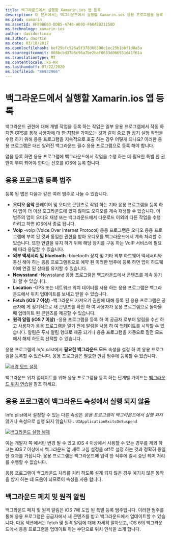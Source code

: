 ```yaml
---
title: 백그라운드에서 실행할 Xamarin.ios 앱 등록
description: 이 문서에서는 백그라운드에서 실행할 Xamarin.ios 응용 프로그램을 등록 하는 방법에 대해 설명 합니다. 오디오 앱, VoIP 앱, 외부 액세서리 및 bluetooth 등에 대해 설명 합니다.
ms.prod: xamarin
ms.assetid: 8F89BE63-DDB5-4740-A69D-F60AEB21150D
ms.technology: xamarin-ios
author: davidortinau
ms.author: daortin
ms.date: 03/18/2017
ms.openlocfilehash: bef29bfc526a5f378368390c1ec25b1bbf1d8a5a
ms.sourcegitcommit: 008bcbd37b6c96a7be2baf0633d066931d41f61a
ms.translationtype: MT
ms.contentlocale: ko-KR
ms.lasthandoff: 07/22/2020
ms.locfileid: "86932966"
---
```

# <a name="registering-xamarinios-apps-to-run-in-the-background"></a>백그라운드에서 실행할 Xamarin.ios 앱 등록

백그라운드 권한에 대해 개별 작업을 등록 하는 작업은 일부 응용 프로그램에서 작동 하지만 GPS를 통해 사용자에 대 한 지침을 가져오는 것과 같이 중요 한 장기 실행 작업을 수행 하기 위해 응용 프로그램을 지속적으로 호출 하는 경우 어떻게 되나요? 이러한 응용 프로그램은 대신 알려진 백그라운드 필수 응용 프로그램으로 등록 해야 합니다.

앱을 등록 하면 응용 프로그램에 백그라운드에서 작업을 수행 하는 데 필요한 특별 한 권한이 부여 되어야 한다는 신호를 iOS에 등록 합니다.

## <a name="application-registration-categories"></a>응용 프로그램 등록 범주

등록 된 앱은 다음과 같은 여러 범주로 나눌 수 있습니다.

- **오디오 음악** 플레이어 및 오디오 콘텐츠로 작업 하는 기타 응용 프로그램을 등록 하 여 앱이 더 이상 포그라운드에 있지 않아도 오디오를 계속 재생할 수 있습니다. 이 범주의 앱이 오디오 재생 또는 백그라운드에서 다운로드 이외의 다른 작업을 수행 하려고 하면 iOS에서 종료 됩니다.
- **Voip** -voip (Voice Over Internet Protocol) 응용 프로그램은 오디오 응용 프로그램에 부여 된 것과 동일한 권한을 받아 오디오를 백그라운드에서 계속 처리할 수 있습니다. 또한 연결을 유지 하기 위해 해당 장치를 구동 하는 VoIP 서비스에 필요에 따라 응답할 수 있습니다.
- **외부 액세서리 및 bluetooth** -bluetooth 장치 및 기타 외부 하드웨어 액세서리와 통신 해야 하는 응용 프로그램용으로 예약 된 이러한 범주에 등록 하면 앱이 하드웨어에 연결 된 상태를 유지할 수 있습니다.
- **Newsstand** -Newsstand 응용 프로그램은 백그라운드에서 콘텐츠를 계속 동기화 할 수 있습니다.
- **Location** -GPS 또는 네트워크 위치 데이터를 사용 하는 응용 프로그램은 백그라운드에서 위치 업데이트를 보내고 받을 수 있습니다.
- **Fetch (iOS 7 이상)** -백그라운드 가져오기 권한에 대해 등록 된 응용 프로그램은 공급자에 게 정기적으로 새 콘텐츠를 확인 하 여 사용자가 응용 프로그램으로 돌아올 때 업데이트 된 콘텐츠를 제공할 수 있습니다.
- **원격 알림 (iOS 7 이상)** -응용 프로그램을 등록 하 여 공급자 로부터 알림을 수신 하 고 사용자가 응용 프로그램을 열기 전에 알림을 사용 하 여 업데이트를 시작할 수 있습니다. 알림은 푸시 알림 형태로 제공 되거나 응용 프로그램을 자동으로 절전 모드에서 해제 하도록 선택할 수 있습니다.

응용 프로그램의 *info.plist*에서 **필요한 백그라운드 모드** 속성을 설정 하 여 응용 프로그램을 등록할 수 있습니다. 응용 프로그램은 필요한 만큼 범주에 등록할 수 있습니다.

 [![배경 모드 설정](registering-applications-to-run-in-background-images/bgmodes.png)](registering-applications-to-run-in-background-images/bgmodes.png#lightbox)

백그라운드 위치 업데이트를 위해 응용 프로그램을 등록 하는 단계별 가이드는 [백그라운드 위치 연습](~/ios/app-fundamentals/backgrounding/ios-backgrounding-walkthroughs/location-walkthrough.md)을 참조 하세요.

## <a name="application-does-not-run-in-background-property"></a>응용 프로그램이 백그라운드 속성에서 실행 되지 않음

Info.plist에서 설정할 수 있는 다른 속성은 *응용 프로그램이 백그라운드에서 실행 되지*않거나 속성으로 실행 되지 않습니다 *.* `UIApplicationExitsOnSuspend`

 [![백그라운드 실행 해제](registering-applications-to-run-in-background-images/plist.png)](registering-applications-to-run-in-background-images/plist.png#lightbox)

이는 개발자 쪽 에서만 변경 될 수 있고 iOS 4 이상에서 사용할 수 있는 경우를 제외 하 고는 iOS 7 이상에서 백그라운드 앱 새로 고침 설정을 off로 설정 하는 것과 정확히 동일한 효과를 가집니다. 응용 프로그램은 백그라운드에 입력 한 직후에 일시 중단 되며 처리를 수행할 수 없습니다.

응용 프로그램이 백그라운드 처리를 처리 하도록 설계 되지 않은 경우 예기치 않은 동작을 방지 하는 데 도움이 되므로이 속성을 사용 합니다.

## <a name="background-fetch-and-remote-notifications"></a>백그라운드 페치 및 원격 알림

백그라운드 페치 및 원격 알림은 iOS 7에 도입 된 특별 등록 범주입니다. 이러한 범주를 통해 응용 프로그램은 공급자에서 새 콘텐츠를 받고 백그라운드에서 업데이트할 수 있습니다. 다음 섹션에서는 fetch 및 원격 알림에 대해 자세히 알아보고, iOS 6의 백그라운드에서 응용 프로그램을 업데이트 하는 수단으로 위치 인식을 소개 합니다.
